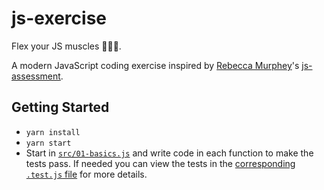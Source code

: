 # js-exercise

Flex your JS muscles 💪🏋🏿.

A modern JavaScript coding exercise inspired by [Rebecca Murphey](https://rmurphey.com/about.html)'s [js-assessment](https://github.com/rmurphey/js-assessment).

## Getting Started

- `yarn install`
- `yarn start`
- Start in [`src/01-basics.js`](./src/01-basics.js) and write code in each function to make the tests pass. If needed you can view the tests in the [corresponding `.test.js` file](./src/01-basics.test.js) for more details.
